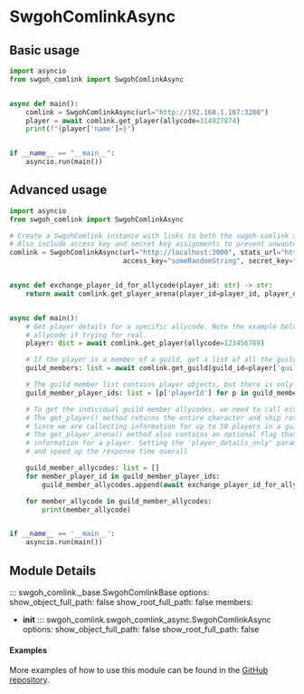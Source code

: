 # SwgohComlinkAsync

## Basic usage

```python
import asyncio
from swgoh_comlink import SwgohComlinkAsync


async def main():
    comlink = SwgohComlinkAsync(url="http://192.168.1.167:3200")
    player = await comlink.get_player(allycode=314927874)
    print(f"{player['name']=}")


if __name__ == "__main__":
    asyncio.run(main())
```

## Advanced usage

```python
import asyncio
from swgoh_comlink import SwgohComlinkAsync

# Create a SwgohComlink instance with links to both the swgoh-comlink and swgoh-stats proxy services
# Also include access key and secret key assignments to prevent unwanted usage
comlink = SwgohComlinkAsync(url="http://localhost:3000", stats_url="http://localhost:3223",
                            access_key="someRandomString", secret_key="AnotherSecretRandomString")


async def exchange_player_id_for_allycode(player_id: str) -> str:
    return await comlink.get_player_arena(player_id=player_id, player_details_only=True)['allyCode']


async def main():
    # Get player details for a specific allycode. Note the example below is fictitious. Replace with a real
    # allycode if trying for real.
    player: dict = await comlink.get_player(allycode=123456789)

    # If the player is a member of a guild, get a list of all the guild members
    guild_members: list = await comlink.get_guild(guild_id=player['guildId'])['member']

    # The guild member list contains player objects, but there is only a 'playerId' element, no 'allyCode'
    guild_member_player_ids: list = [p['playerId'] for p in guild_members]

    # To get the individual guild member allycodes, we need to call either the get_player() or get_player_arena() methods.
    # The get_player() method returns the entire character and ship roster for a player, which can be quite large.
    # Since we are collecting information for up to 50 players in a guild, it is quicker to use the get_player_arena() method.
    # The get_player_arena() method also contains an optional flag that can be used to request just the bare minimum
    # information for a player. Setting the 'player_details_only' parameter to 'True' will reduce bandwidth on the network
    # and speed up the response time overall

    guild_member_allycodes: list = []
    for member_player_id in guild_member_player_ids:
        guild_member_allycodes.append(await exchange_player_id_for_allycode(member_player_id))

    for member_allycode in guild_member_allycodes:
        print(member_allycode)


if __name__ == '__main__':
    asyncio.run(main())
```

## Module Details

::: swgoh_comlink._base.SwgohComlinkBase
options:
show_object_full_path: false
show_root_full_path: false
members:
- __init__
::: swgoh_comlink.swgoh_comlink_async.SwgohComlinkAsync
options:
show_object_full_path: false
show_root_full_path: false

#### Examples

More examples of how to use this module can be found in
the [GitHub repository](https://github.com/swgoh-utils/comlink-python/tree/1.13.0rc1/examples/SwgohComlinkAsync).
